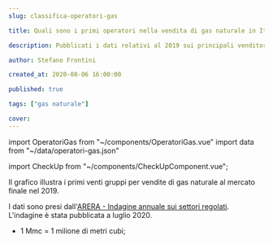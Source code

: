 ```yaml
---
slug: classifica-operatori-gas

title: Quali sono i primi operatori nella vendita di gas naturale in Italia?

description: Pubblicati i dati relativi al 2019 sui principali venditori di gas naturale

author: Stefano Frontini

created_at: 2020-08-06 16:00:00

published: true

tags: ["gas naturale"]

cover:
---
```


import OperatoriGas from "~/components/OperatoriGas.vue"
import data from "~/data/operatori-gas.json"

import CheckUp from "~/components/CheckUpComponent.vue";

<OperatoriGas title="Primi venti gruppi per vendite di gas naturale al mercato finale nel 2019" xKey="Gruppo"
            yKey="Mmc"
            :data="data"
            />

Il grafico illustra i primi venti gruppi per vendite di gas naturale al mercato finale nel 2019.

I dati sono presi dall'[ARERA - Indagine annuale sui settori regolati](https://www.arera.it/it/relaz_ann/20/20.htm). L'indagine è stata pubblicata a luglio 2020.

- 1 Mmc = 1 milione di metri cubi;

<CheckUp />
